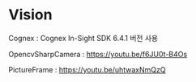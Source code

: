 # Vision

Cognex : Cognex In-Sight SDK 6.4.1 버전 사용

OpencvSharpCamera : https://youtu.be/f6JU0t-B4Os

PictureFrame : https://youtu.be/uhtwaxNmQzQ
